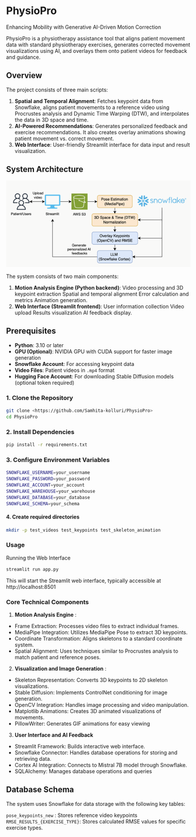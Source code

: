 # PhysioPro
Enhancing Mobility with Generative AI-Driven Motion Correction

PhysioPro is a physiotherapy assistance tool that aligns patient movement data with standard physiotherapy exercises, generates corrected movement visualizations using AI, and overlays them onto patient videos for feedback and guidance.

## Overview

The project consists of three main scripts:
1. **Spatial and Temporal Alignment**: Fetches keypoint data from Snowflake, aligns patient movements to a reference video using Procrustes analysis and Dynamic Time Warping (DTW), and interpolates the data in 3D space and time.
2. **AI-Powered Recommendations**: Generates personalized feedback and exercise recommendations. It also creates overlay animations showing patient movement vs. correct movement.
3. **Web Interface**: User-friendly Streamlit interface for data input and result visualization.

## System Architecture

![System Flowchart](system-design.png)

The system consists of two main components:
1. **Motion Analysis Engine (Python backend)**: 
Video processing and 3D keypoint extraction
Spatial and temporal alignment
Error calculation and metrics
Animation generation.
2. **Web Interface (Streamlit frontend)**: 
User information collection
Video upload
Results visualization
AI feedback display.

## Prerequisites

- **Python**: 3.10 or later
- **GPU (Optional)**: NVIDIA GPU with CUDA support for faster image generation
- **Snowflake Account**: For accessing keypoint data
- **Video Files**: Patient videos in `.mp4` format
- **Hugging Face Account**: For downloading Stable Diffusion models (optional token required)

### 1. Clone the Repository
```bash
git clone <https://github.com/Samhita-kolluri/PhysioPro>
cd PhysioPro
```
### 2. Install Dependencies
```bash
pip install -r requirements.txt
```
### 3. Configure Environment Variables
```bash
SNOWFLAKE_USERNAME=your_username
SNOWFLAKE_PASSWORD=your_password
SNOWFLAKE_ACCOUNT=your_account
SNOWFLAKE_WAREHOUSE=your_warehouse
SNOWFLAKE_DATABASE=your_database
SNOWFLAKE_SCHEMA=your_schema
```
#### 4. Create required directories
```bash
mkdir -p test_videos test_keypoints test_skeleton_animation
```
### Usage

Running the Web Interface
```bash
streamlit run app.py
```
This will start the Streamlit web interface, typically accessible at http://localhost:8501

### Core Technical Components
1. **Motion Analysis Engine** :
- Frame Extraction: Processes video files to extract individual frames.
- MediaPipe Integration: Utilizes MediaPipe Pose to extract 3D keypoints.
- Coordinate Transformation: Aligns skeletons to a standard coordinate system.
- Spatial Alignment: Uses techniques similar to Procrustes analysis to match patient and reference poses.
2. **Visualization and Image Generation** :
- Skeleton Representation: Converts 3D keypoints to 2D skeleton visualizations.
- Stable Diffusion: Implements ControlNet conditioning for image generation.
- OpenCV Integration: Handles image processing and video manipulation.
- Matplotlib Animations: Creates 3D animated visualizations of movements.
- PillowWriter: Generates GIF animations for easy viewing

3. **User Interface and AI Feedback**

- Streamlit Framework: Builds interactive web interface.
- Snowflake Connector: Handles database operations for storing and retrieving data.
- Cortex AI Integration: Connects to Mistral 7B model through Snowflake.
- SQLAlchemy: Manages database operations and queries


## Database Schema
The system uses Snowflake for data storage with the following key tables:

`pose_keypoints_new` : Stores reference video keypoints
`RMSE_RESULTS_{EXERCISE_TYPE}`: Stores calculated RMSE values for specific exercise types.




